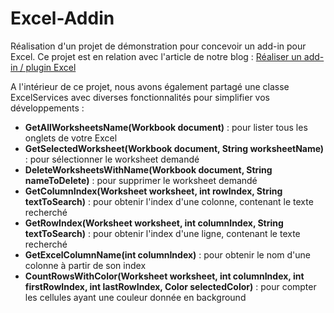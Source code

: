 # Excel-Addin
Réalisation d'un projet de démonstration pour concevoir un add-in pour Excel. 
Ce projet est en relation avec l'article de notre blog : [Réaliser un add-in / plugin Excel](https://blog.clevlab.fr/2018/04/30/realiser-un-add-in-plugin-excel/)

A l'intérieur de ce projet, nous avons également partagé une classe ExcelServices avec diverses fonctionnalités pour simplifier vos développements :
* **GetAllWorksheetsName(Workbook document)** : pour lister tous les onglets de votre Excel
* **GetSelectedWorksheet(Workbook document, String worksheetName)** : pour sélectionner le worksheet demandé
* **DeleteWorksheetsWithName(Workbook document, String nameToDelete)** : pour supprimer le worksheet demandé
* **GetColumnIndex(Worksheet worksheet, int rowIndex, String textToSearch)** : pour obtenir l'index d'une colonne, contenant le texte recherché
* **GetRowIndex(Worksheet worksheet, int columnIndex, String textToSearch)** : pour obtenir l'index d'une ligne, contenant le texte recherché
* **GetExcelColumnName(int columnIndex)** : pour obtenir le nom d'une colonne à partir de son index
* **CountRowsWithColor(Worksheet worksheet, int columnIndex, int firstRowIndex, int lastRowIndex, Color selectedColor)** : pour compter les cellules ayant une couleur donnée en background
